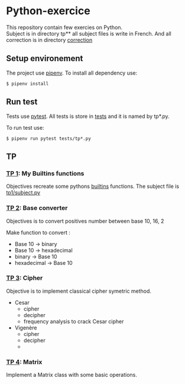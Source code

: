 # Python-exercice

This repository contain few exercies on Python.\
Subject is in directory tp** all subject files is write in French. And all correction is in directory
[correction](correction/)

## Setup environement

The project use [pipenv](https://pypi.org/project/pipenv/). To install all dependency use:

```shell
$ pipenv install
```

## Run test

Tests use [pytest](https://docs.pytest.org/en/6.2.x/). All tests is store in [tests](tests/) and it is named by tp*.py.

To run test use:

```shell
$ pipenv run pytest tests/tp*.py
```

## TP

### [TP 1](tp1/subject.py): My Builtins functions

Objectives recreate some pythons [builtins](https://docs.python.org/3/library/functions.html) functions. The subject
file is [tp1/subject.py](tp1/subject_tmp.py)

### [TP 2](tp2/subject.py): Base converter

Objectives is to convert positives number between base 10, 16, 2

Make function to convert :

- Base 10 -> binary
- Base 10 -> hexadecimal
- binary -> Base 10
- hexadecimal -> Base 10

### [TP 3](tp3/subject.py): Cipher

Objective is to implement classical cipher symetric method.

- Cesar
    - cipher
    - decipher
    - frequency analysis to crack Cesar cipher
- Vigenère
    - cipher
    - decipher
    - 
### [TP 4](tp3/subject.py): Matrix
Implement a Matrix class with some basic operations.
